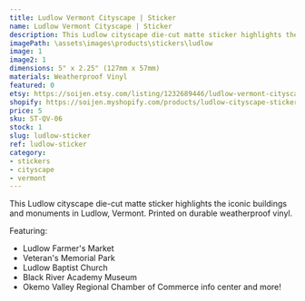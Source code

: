 ```yaml
---
title: Ludlow Vermont Cityscape | Sticker
name: Ludlow Vermont Cityscape | Sticker
description: This Ludlow cityscape die-cut matte sticker highlights the iconic buildings and monuments in Ludlow, Vermont. Printed on durable weatherproof vinyl.
imagePath: \assets\images\products\stickers\ludlow
image: 1
image2: 1
dimensions: 5" x 2.25" (127mm x 57mm)
materials: Weatherproof Vinyl
featured: 0
etsy: https://soijen.etsy.com/listing/1232689446/ludlow-vermont-cityscape-sticker?utm_source=Copy&utm_medium=ListingManager&utm_campaign=Share&utm_term=so.lmsm&share_time=1695260128767
shopify: https://soijen.myshopify.com/products/ludlow-cityscape-sticker
price: 5
sku: ST-QV-06
stock: 1
slug: ludlow-sticker
ref: ludlow-sticker
category:
- stickers
- cityscape
- vermont
---
```

This Ludlow cityscape die-cut matte sticker highlights the iconic buildings and monuments in Ludlow, Vermont. Printed on durable weatherproof vinyl.

Featuring:
- Ludlow Farmer's Market
- Veteran's Memorial Park
- Ludlow Baptist Church
- Black River Academy Museum
- Okemo Valley Regional Chamber of Commerce info center
and more!
